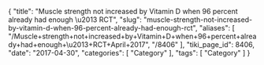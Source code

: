{
    "title": "Muscle strength not increased by Vitamin D when 96 percent already had enough \u2013 RCT",
    "slug": "muscle-strength-not-increased-by-vitamin-d-when-96-percent-already-had-enough-rct",
    "aliases": [
        "/Muscle+strength+not+increased+by+Vitamin+D+when+96+percent+already+had+enough+\u2013+RCT+April+2017",
        "/8406"
    ],
    "tiki_page_id": 8406,
    "date": "2017-04-30",
    "categories": [
        "Category"
    ],
    "tags": [
        "Category"
    ]
}